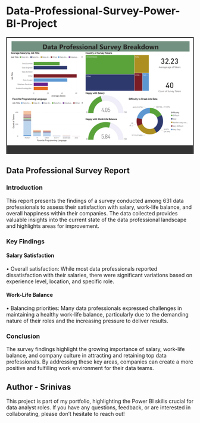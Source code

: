 # Data-Professional-Survey-Power-BI-Project

![logo](https://github.com/Mgit125/Data-Professional-Survey---Power-BI-Project/blob/main/Screenshot%20(4).png)


## Data Professional Survey Report

### Introduction

This report presents the findings of a survey conducted among 631 data professionals to assess their satisfaction with salary, work-life balance, and overall happiness within their companies. The data collected provides valuable insights into the current state of the data professional landscape and highlights areas for improvement.

### Key Findings

#### Salary Satisfaction
•	Overall satisfaction: While most data professionals reported dissatisfaction with their salaries, there were significant variations based on experience level, location, and specific role.
#### Work-Life Balance
•	Balancing priorities: Many data professionals expressed challenges in maintaining a healthy work-life balance, particularly due to the demanding nature of their roles and the increasing pressure to deliver results.

### Conclusion

The survey findings highlight the growing importance of salary, work-life balance, and company culture in attracting and retaining top data professionals. By addressing these key areas, companies can create a more positive and fulfilling work environment for their data teams.


## Author - Srinivas

This project is part of my portfolio, highlighting the Power BI skills crucial for data analyst roles. If you have any questions, feedback, or are interested in collaborating, please don’t hesitate to reach out!
